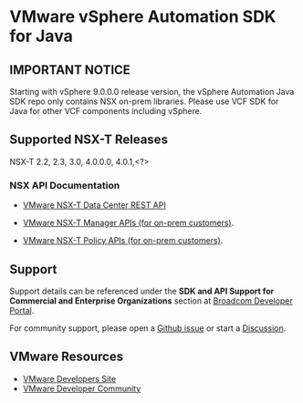 # VMware vSphere Automation SDK for Java

## IMPORTANT NOTICE
Starting with vSphere 9.0.0.0 release version, the vSphere Automation Java SDK repo only contains NSX on-prem libraries.
Please use VCF SDK for Java for other VCF components including vSphere.

## Supported NSX-T Releases
NSX-T 2.2, 2.3, 3.0, 4.0.0.0, 4.0.1,<?>

### NSX API Documentation
* [VMware NSX-T Data Center REST API](https://developer.vmware.com/apis/1248)

* [VMware NSX-T Manager APIs (for on-prem customers)](https://vmware.github.io/vsphere-automation-sdk-java/nsx/nsx/index.html).

* [VMware NSX-T Policy APIs (for on-prem customers)](https://vmware.github.io/vsphere-automation-sdk-java/nsx/nsx-policy/index.html).

## Support

Support details can be referenced under the **SDK and API Support for Commercial and Enterprise Organizations** section at [Broadcom Developer Portal](https://developer.broadcom.com/support).

For community support, please open a [Github issue](https://github.com/vmware/vsphere-automation-sdk-java/issues) or start a [Discussion](https://github.com/vmware/vsphere-automation-sdk-java/discussions).

## VMware Resources
* [VMware Developers Site](https://developer.broadcom.com/)
* [VMware Developer Community](https://community.broadcom.com/home)
